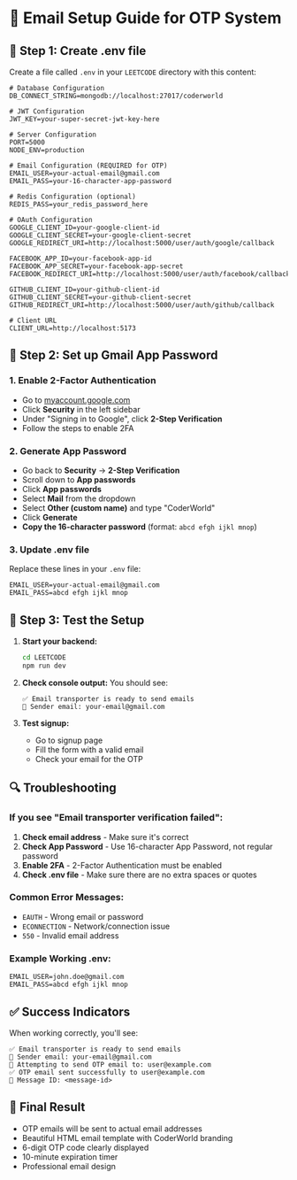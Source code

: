 # 📧 Email Setup Guide for OTP System

## 🔧 Step 1: Create .env file

Create a file called `.env` in your `LEETCODE` directory with this content:

```env
# Database Configuration
DB_CONNECT_STRING=mongodb://localhost:27017/coderworld

# JWT Configuration
JWT_KEY=your-super-secret-jwt-key-here

# Server Configuration
PORT=5000
NODE_ENV=production

# Email Configuration (REQUIRED for OTP)
EMAIL_USER=your-actual-email@gmail.com
EMAIL_PASS=your-16-character-app-password

# Redis Configuration (optional)
REDIS_PASS=your_redis_password_here

# OAuth Configuration
GOOGLE_CLIENT_ID=your-google-client-id
GOOGLE_CLIENT_SECRET=your-google-client-secret
GOOGLE_REDIRECT_URI=http://localhost:5000/user/auth/google/callback

FACEBOOK_APP_ID=your-facebook-app-id
FACEBOOK_APP_SECRET=your-facebook-app-secret
FACEBOOK_REDIRECT_URI=http://localhost:5000/user/auth/facebook/callback

GITHUB_CLIENT_ID=your-github-client-id
GITHUB_CLIENT_SECRET=your-github-client-secret
GITHUB_REDIRECT_URI=http://localhost:5000/user/auth/github/callback

# Client URL
CLIENT_URL=http://localhost:5173
```

## 📧 Step 2: Set up Gmail App Password

### 1. Enable 2-Factor Authentication
- Go to [myaccount.google.com](https://myaccount.google.com)
- Click **Security** in the left sidebar
- Under "Signing in to Google", click **2-Step Verification**
- Follow the steps to enable 2FA

### 2. Generate App Password
- Go back to **Security** → **2-Step Verification**
- Scroll down to **App passwords**
- Click **App passwords**
- Select **Mail** from the dropdown
- Select **Other (custom name)** and type "CoderWorld"
- Click **Generate**
- **Copy the 16-character password** (format: `abcd efgh ijkl mnop`)

### 3. Update .env file
Replace these lines in your `.env` file:
```env
EMAIL_USER=your-actual-email@gmail.com
EMAIL_PASS=abcd efgh ijkl mnop
```

## 🚀 Step 3: Test the Setup

1. **Start your backend:**
   ```bash
   cd LEETCODE
   npm run dev
   ```

2. **Check console output:**
   You should see:
   ```
   ✅ Email transporter is ready to send emails
   📧 Sender email: your-email@gmail.com
   ```

3. **Test signup:**
   - Go to signup page
   - Fill the form with a valid email
   - Check your email for the OTP

## 🔍 Troubleshooting

### If you see "Email transporter verification failed":
1. **Check email address** - Make sure it's correct
2. **Check App Password** - Use 16-character App Password, not regular password
3. **Enable 2FA** - 2-Factor Authentication must be enabled
4. **Check .env file** - Make sure there are no extra spaces or quotes

### Common Error Messages:
- `EAUTH` - Wrong email or password
- `ECONNECTION` - Network/connection issue
- `550` - Invalid email address

### Example Working .env:
```env
EMAIL_USER=john.doe@gmail.com
EMAIL_PASS=abcd efgh ijkl mnop
```

## ✅ Success Indicators

When working correctly, you'll see:
```
✅ Email transporter is ready to send emails
📧 Sender email: your-email@gmail.com
📧 Attempting to send OTP email to: user@example.com
✅ OTP email sent successfully to user@example.com
📧 Message ID: <message-id>
```

## 🎯 Final Result

- OTP emails will be sent to actual email addresses
- Beautiful HTML email template with CoderWorld branding
- 6-digit OTP code clearly displayed
- 10-minute expiration timer
- Professional email design


















